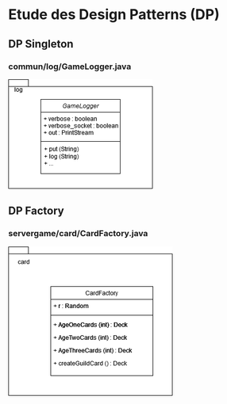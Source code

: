 # Etude des Design Patterns (DP)

## DP Singleton
### commun/log/GameLogger.java
![GameLogger](/documentation/uml/GameLogger.png)
## DP Factory
### servergame/card/CardFactory.java
![CardFactory](/documentation/uml/CardFactory.png)